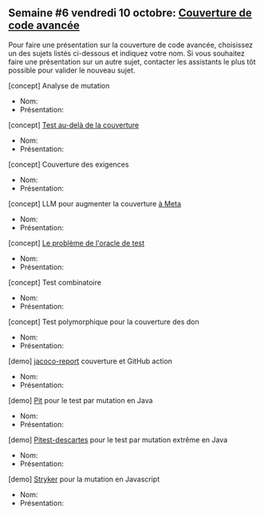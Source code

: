## Semaine #6 vendredi 10 octobre: [Couverture de code avancée](https://github.com/umontreal-diro/IFT3913/issues/5)

Pour faire une présentation sur la couverture de code avancée, choisissez un des sujets listés ci-dessous et indiquez votre nom. Si vous souhaitez faire une présentation sur un autre sujet, contacter les assistants le plus tôt possible pour valider le nouveau sujet.

[concept] Analyse de mutation
- Nom:
- Présentation:

[concept] [Test au-delà de la couverture](https://increment.com/reliability/testing-beyond-coverage/)
- Nom:
- Présentation:

[concept] Couverture des exigences
- Nom:
- Présentation:

[concept] LLM pour augmenter la couverture [à Meta](https://web.eecs.umich.edu/~movaghar/Automatic%20Test%20Generation%20Meta%202024.pdf)
- Nom:
- Présentation:

[concept] [Le problème de l'oracle de test](http://discovery.ucl.ac.uk/1471263/1/06963470.pdf)
- Nom:
- Présentation:

[concept] Test combinatoire
- Nom:
- Présentation:

[concept] Test polymorphique pour la couverture des don
- Nom:
- Présentation:

[demo] [jacoco-report](https://github.com/Madrapps/jacoco-report) couverture et GitHub action  
- Nom:
- Présentation:

[demo] [Pit](https://pitest.org/) pour le test par mutation en Java
- Nom:
- Présentation:

[demo] [Pitest-descartes](https://github.com/STAMP-project/pitest-descartes) pour le test par mutation extrême en Java
- Nom:
- Présentation:

[demo] [Stryker](https://stryker-mutator.io/) pour la mutation en Javascript
- Nom:
- Présentation:
